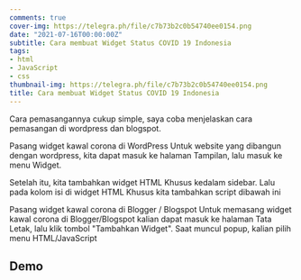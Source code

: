 ```yaml
---
comments: true
cover-img: https://telegra.ph/file/c7b73b2c0b54740ee0154.png
date: "2021-07-16T00:00:00Z"
subtitle: Cara membuat Widget Status COVID 19 Indonesia
tags:
- html
- JavaScript
- css
thumbnail-img: https://telegra.ph/file/c7b73b2c0b54740ee0154.png
title: Cara membuat Widget Status COVID 19 Indonesia
---
```



Cara pemasangannya cukup simple, saya coba menjelaskan cara pemasangan di wordpress dan blogspot.

Pasang widget kawal corona di WordPress
Untuk website yang dibangun dengan wordpress, kita dapat masuk ke halaman Tampilan, lalu masuk ke menu Widget.


 
Setelah itu, kita tambahkan widget HTML Khusus kedalam sidebar. Lalu pada kolom isi di widget HTML Khusus kita tambahkan script dibawah ini

<script src="https://gist.github.com/MadeWiguna/aee3f012c1880f6b4cb3c5baa7260335.js"></script>



Pasang widget kawal corona di Blogger / Blogspot
Untuk memasang widget kawal corona di Blogger/Blogspot kalian dapat masuk ke halaman Tata Letak, lalu klik tombol "Tambahkan Widget". Saat muncul popup, kalian pilih menu HTML/JavaScript 


<script src="https://gist.github.com/MadeWiguna/aee3f012c1880f6b4cb3c5baa7260335.js"></script>


## Demo

<div id="MadeWiguna-covid"></div>
<script>
  var f = document.createElement("iframe");
  f.src = "https://madewiguna.netlify.app/proyek/covid.html";
  f.width = "100%";
  f.height = 380;
  f.scrolling = "no";
  f.frameBorder = 0;
  var rootEl = document.getElementById("MadeWiguna-covid");
  console.log(rootEl);
  rootEl.appendChild(f);
</script>


<script async src="https://comments.app/js/widget.js?3" data-comments-app-website="EJ5VGbXx" data-limit="100"></script>
